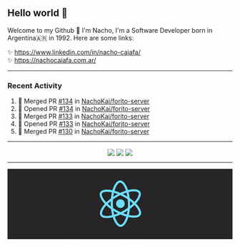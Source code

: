 ## Hello world 👋  
Welcome to my Github 🧙‍ I'm Nacho, I'm a Software Developer born in Argentina🇦🇷 in 1992. Here are some links:  
  
✨ https://www.linkedin.com/in/nacho-caiafa/  
✨ https://nachocaiafa.com.ar/  

---

### Recent Activity

<!--START_SECTION:activity-->
1. 🎉 Merged PR [#134](https://github.com/NachoKai/forito-server/pull/134) in [NachoKai/forito-server](https://github.com/NachoKai/forito-server)
2. 💪 Opened PR [#134](https://github.com/NachoKai/forito-server/pull/134) in [NachoKai/forito-server](https://github.com/NachoKai/forito-server)
3. 🎉 Merged PR [#133](https://github.com/NachoKai/forito-server/pull/133) in [NachoKai/forito-server](https://github.com/NachoKai/forito-server)
4. 💪 Opened PR [#133](https://github.com/NachoKai/forito-server/pull/133) in [NachoKai/forito-server](https://github.com/NachoKai/forito-server)
5. 🎉 Merged PR [#130](https://github.com/NachoKai/forito-server/pull/130) in [NachoKai/forito-server](https://github.com/NachoKai/forito-server)
<!--END_SECTION:activity-->

---

<p align="center">
    <img align='center' src="https://github-readme-stats.vercel.app/api?username=NachoKai&theme=react&hide_border=true&include_all_commits=false&count_private=true" />
    <img align="center" src="https://github-readme-stats.vercel.app/api/top-langs?username=NachoKai&langs_count=10&show_icons=true&locale=en&layout=compact&theme=react&hide_border=true" />
    <img align='center' src="https://github-readme-streak-stats.herokuapp.com/?user=NachoKai&theme=react&hide_border=true" />
</p>

---

<p align="center">
    <img align='center' src='https://raw.githubusercontent.com/NachoKai/NachoKai/master/x3x5w638kkixi9s3h3vw.gif' >
</p>
